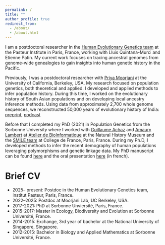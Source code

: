 ```yaml
---
permalink: /
title: ""
author_profile: true
redirect_from: 
  - /about/
  - /about.html
---
```


I am a postdoctoral researcher in the [Human Evolutionary Genetics team](https://research.pasteur.fr/en/team/human-evolutionary-genetics/) at the Pasteur Institute in Paris, France, working with Lluis Quintana-Murci and Etienne Patin. My current work focuses on tracing ancestral genomes from genome-wide genealogies to gain insights into human genetic history in the Pacific.

Previously, I was a postdoctoral researcher with [Priya Moorjani](https://moorjanilab.org) at the University of California, Berkeley, USA. My research focused on population genetics, both theoretical and applied. I developed and applied methods to infer population history.
During this time, I worked on the evolutionary history of South Asian populations and on developing local ancestry inference methods. Using data from approximately 2,700 whole genome sequences, we reconstructed 50,000 years of evolutionary history of India: [preprint](https://doi.org/10.1101/2024.02.15.580575), [podcast](https://youtu.be/TjfY0K4RMVQ?feature=shared)

Before that I completed my PhD (2021) in Population Genetics from the Sorbonne University where I worked with [Guillaume Achaz](https://smile.cnrs.fr/people.php?titre=Guillaume-Achaz) and [Amaury Lambert](https://smile.cnrs.fr/people/amaury/) at [Atelier de BioInformatique](https://bioinfo.mnhn.fr/abi/presentation.FR.html) at the Natural History Museum and the [SMILE team](https://smile.cnrs.fr/index.php) at College de France, Paris, France.
During my Ph.D, I developed methods to infer the recent demography of human populations leveraging polymorphisms and genetic linkage data.
My PhD manuscript can be found [here](https://tel.archives-ouvertes.fr/tel-03681808/document) and the oral presentation [here](https://www.youtube.com/watch?v=LfHKV86zDL8) (in french).


Brief CV
======
* 2025– present: Postdoc in the Human Evolutionary Genetics team, Institut Pasteur, Paris, France.
* 2022–2025: Postdoc at Moorjani Lab, UC Berkeley, USA.
* 2017-2021: PhD at Sorbonne Unviersité, Paris, France.
* 2015-2017: Master in Ecology, Biodiversity and Evolution at Sorbonne Université, France.
* 2014-2015: Exchange, 3rd year of bachelor at the National University of Singapore, Singapore.
* 2012-2015: Bachelor in Biology and Applied Mathematics at Sorbonne Université, France.
